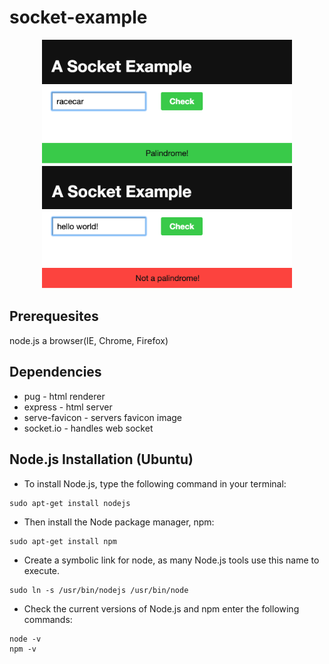 # socket-example  

<div style="text-align:center"><img src ="isPalindrome.png" width="400"/></div>
<div style="text-align:center"><img src ="notPalindrome.png" width="400" /></div>

## Prerequesites
  node.js
  a browser(IE, Chrome, Firefox)

## Dependencies
  - pug - html renderer
  - express - html server
  - serve-favicon - servers favicon image
  - socket.io - handles web socket

## Node.js Installation (Ubuntu)
- To install Node.js, type the following command in your terminal:
```
sudo apt-get install nodejs
```
- Then install the Node package manager, npm:
```
sudo apt-get install npm
```
- Create a symbolic link for node, as many Node.js tools use this name to execute.
```
sudo ln -s /usr/bin/nodejs /usr/bin/node
```
- Check the current versions of Node.js and npm enter the following commands:
```
node -v
npm -v
```



